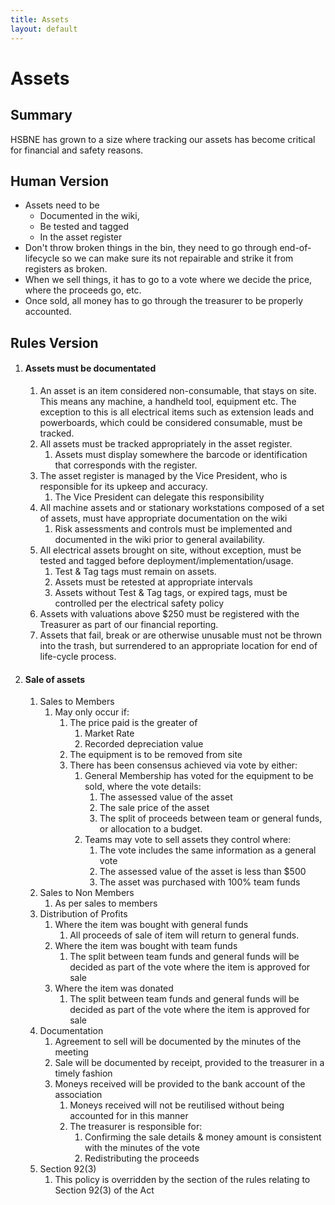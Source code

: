 ```yaml
---
title: Assets
layout: default
---
```


# Assets

## Summary

HSBNE has grown to a size where tracking our assets has become critical for financial
and safety reasons.

## Human Version

* Assets need to be 
  * Documented in the wiki, 
  * Be tested and tagged
  * In the asset register
* Don't throw broken things in the bin, they need to go through end-of-lifecycle so we can
  make sure its not repairable and strike it from registers as broken.
* When we sell things, it has to go to a vote where we decide the price, where the proceeds
  go, etc.
* Once sold, all money has to go through the treasurer to be properly accounted.

## Rules Version

1. #### Assets must be documentated

    1. An asset is an item considered non-consumable, that stays on site. This means any
        machine, a handheld tool, equipment etc. The exception to this is all electrical items
        such as extension leads and powerboards, which could be considered consumable, must
        be tracked.
    2. All assets must be tracked appropriately in the asset register.
        1. Assets must display somewhere the barcode or identification that corresponds with
          the register.
    3. The asset register is managed by the Vice President, who is responsible for its upkeep
        and accuracy.
        1. The Vice President can delegate this responsibility
    4. All machine assets and or stationary workstations composed of a set of assets, must
        have appropriate documentation on the wiki
        1. Risk assessments and controls must be implemented and documented in the wiki prior
            to general availability.
    5. All electrical assets brought on site, without exception, must be tested and tagged
        before deployment/implementation/usage.
        1. Test & Tag tags must remain on assets.
        2. Assets must be retested at appropriate intervals
        3. Assets without Test & Tag tags, or expired tags, must be controlled per the
            electrical safety policy
    6. Assets with valuations above $250 must be registered with the Treasurer as part of
        our financial reporting.
    7. Assets that fail, break or are otherwise unusable must not be thrown into the trash,
        but surrendered to an appropriate location for end of life-cycle process.

2. #### Sale of assets

    1. Sales to Members
        1. May only occur if:
            1. The price paid is the greater of
                1. Market Rate
                2. Recorded depreciation value
            2. The equipment is to be removed from site
            3. There has been consensus achieved via vote by either:
                1. General Membership has voted for the equipment to be sold, where the vote details:
                    1. The assessed value of the asset
                    2. The sale price of the asset
                    3. The split of proceeds between team or general funds, or allocation to a budget.
                1. Teams may vote to sell assets they control where:
                    1. The vote includes the same information as a general vote
                    2. The assessed value of the asset is less than $500
                    3. The asset was purchased with 100% team funds
    2. Sales to Non Members
        1. As per sales to members
    3. Distribution of Profits
        1. Where the item was bought with general funds
            1. All proceeds of sale of item will return to general funds.
        2. Where the item was bought with team funds
            1. The split between team funds and general funds will be decided as part of the vote
                where the item is approved for sale
        3. Where the item was donated
            1. The split between team funds and general funds will be decided as part of the vote
                where the item is approved for sale
    4. Documentation
        1. Agreement to sell will be documented by the minutes of the meeting
        2. Sale will be documented by receipt, provided to the treasurer in a timely fashion
        3. Moneys received will be provided to the bank account of the association
            1. Moneys received will not be reutilised without being accounted for in this manner
            2. The treasurer is responsible for:
                1. Confirming the sale details & money amount is consistent with the minutes of the vote
                2. Redistributing the proceeds
    5. Section 92(3)
        1. This policy is overridden by the section of the rules relating to Section 92(3) of the Act


